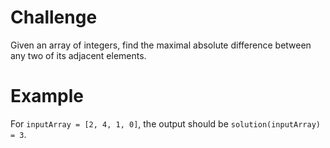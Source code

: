 # Challenge
Given an array of integers, find the maximal absolute difference between any two of its adjacent elements.

# Example
For `inputArray = [2, 4, 1, 0]`, the output should be `solution(inputArray) = 3`.
